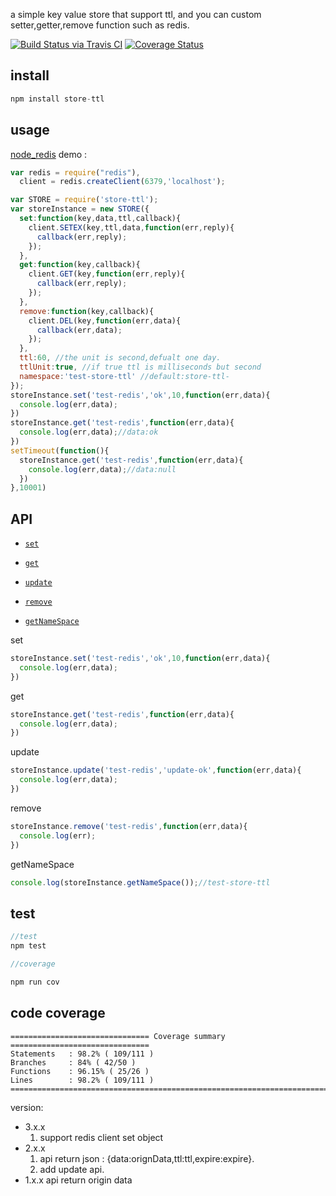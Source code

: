 a simple key value store that support ttl, and you can custom setter,getter,remove function such as redis.

[![Build Status via Travis CI](https://travis-ci.org/navyxie/store-ttl.svg?branch=master)](https://travis-ci.org/navyxie/store-ttl) [![Coverage Status](https://coveralls.io/repos/github/navyxie/store-ttl/badge.svg?branch=master)](https://coveralls.io/github/navyxie/store-ttl?branch=master)

## install

```js
npm install store-ttl
```

## usage

[node_redis](https://github.com/NodeRedis/node_redis) demo :

```js
var redis = require("redis"),
  client = redis.createClient(6379,'localhost');

var STORE = require('store-ttl');
var storeInstance = new STORE({
  set:function(key,data,ttl,callback){
    client.SETEX(key,ttl,data,function(err,reply){
      callback(err,reply);
    });
  },
  get:function(key,callback){
    client.GET(key,function(err,reply){
      callback(err,reply);
    });
  },
  remove:function(key,callback){
    client.DEL(key,function(err,data){
      callback(err,data);
    }); 
  },
  ttl:60, //the unit is second,defualt one day.
  ttlUnit:true, //if true ttl is milliseconds but second
  namespace:'test-store-ttl' //default:store-ttl-
});
storeInstance.set('test-redis','ok',10,function(err,data){
  console.log(err,data);
})
storeInstance.get('test-redis',function(err,data){
  console.log(err,data);//data:ok
})
setTimeout(function(){
  storeInstance.get('test-redis',function(err,data){
    console.log(err,data);//data:null
  })
},10001)
```

## API

- [`set`](#set)

- [`get`](#get)

- [`update`](#update)

- [`remove`](#remove)

- [`getNameSpace`](#getNameSpace)

<a name="set" />

set

```js
storeInstance.set('test-redis','ok',10,function(err,data){
  console.log(err,data);
})
```

<a name="get" />

get

```js
storeInstance.get('test-redis',function(err,data){
  console.log(err,data);
})
```

<a name="update" />

update

```js
storeInstance.update('test-redis','update-ok',function(err,data){
  console.log(err,data);
})
```

<a name="remove" />

remove

```js
storeInstance.remove('test-redis',function(err,data){
  console.log(err);
})
```

<a name="getNameSpace" />

getNameSpace

```js
console.log(storeInstance.getNameSpace());//test-store-ttl
```


## test

```js
//test
npm test

//coverage

npm run cov

```

## code coverage

```
=============================== Coverage summary ===============================
Statements   : 98.2% ( 109/111 )
Branches     : 84% ( 42/50 )
Functions    : 96.15% ( 25/26 )
Lines        : 98.2% ( 109/111 )
================================================================================
```


version:

- 3.x.x
  1. support redis client set object 
- 2.x.x 
  1. api return json : {data:orignData,ttl:ttl,expire:expire}.
  2. add update api.
- 1.x.x api return origin data
